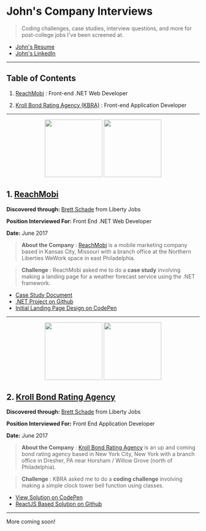 # John's Company Interviews

> Coding challenges, case studies, interview questions, and more for post-college jobs I've been screened at.

- [John's Resume](https://drive.google.com/file/d/0B4L2bHrQgHD4SFd1UVp4TDNZZm8/view)
- [John's LinkedIn](https://www.linkedin.com/in/john-nguyen-10a4938b/)

---

## Table of Contents

1. [ReachMobi](#1-reachmobi) : Front-end .NET Web Developer

2. [Kroll Bond Rating Agency (KBRA)](#2-kroll-bond-rating-agency) : Front-end Application Developer

---

<p align="center">
  <img src="https://assets.dice.com/external/images/empLogos/f704817817a76a0531be8b5dfe090bb6.png" height="150" />
  <img src="https://preview.ibb.co/e3FDxk/scoutlooklogo.png" height="150" />
</p>

## 1. [ReachMobi](https://reachmobi.com/)

**Discovered through:** [Brett Schade](https://www.linkedin.com/in/brettschade/) from Liberty Jobs

**Position Interviewed For:** Front End .NET Web Developer

**Date:** June 2017

> **About the Company** : [ReachMobi](https://reachmobi.com/) is a mobile marketing company based in Kansas City, Missouri with a branch office at the Northern Liberties WeWork space in east Philadelphia.

> **Challenge** : ReachMobi asked me to do a **case study** involving making a landing page for a weather forecast service using the .NET framework.

- [Case Study Document](https://docs.google.com/document/d/1wemJg7qOxFM5pDCG3RyCtD9yGBhpKQ0ZjRgPZMKkBEU/edit)
- [.NET Project on Github](https://github.com/tehjawn/reachmobi)
- [Initial Landing Page Design on CodePen](https://codepen.io/tehjawn/pen/gRgpye)

---

<p align="center">
  <img src="http://www.aircraftinvestor.com/wp-content/uploads/2016/05/Kroll-Bond-Ratings-Agency-890x395.png" height="150"/>
  <img src="https://i.gyazo.com/4fa6564e41a8dbb832a1f407f8464a9d.png" height="150"/>
</p>

## 2. [Kroll Bond Rating Agency](https://www.krollbondratings.com/)

**Discovered through:** [Brett Schade](https://www.linkedin.com/in/brettschade/) from Liberty Jobs

**Position Interviewed For:** Front End Application Developer

**Date:** June 2017

> **About the Company** : [Kroll Bond Rating Agency](https://www.krollbondratings.com/) is an up and coming bond rating agency based in New York City, New York with a branch office in Dresher, PA near Horsham / Willow Grove (north of Philadelphia).

> **Challenge** : KBRA asked me to do a **coding challenge** involving making a simple clock tower bell function using classes.

- [View Solution on CodePen](https://codepen.io/tehjawn/pen/KqgoQN)
- [ReactJS Based Solution on Github](https://github.com/tehjawn/kbra)

---

More coming soon!
